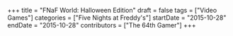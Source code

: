 +++
title = "FNaF World: Halloween Edition"
draft = false
tags = ["Video Games"]
categories = ["Five Nights at Freddy's"]
startDate = "2015-10-28"
endDate = "2015-10-28"
contributors = ["The 64th Gamer"]
+++
